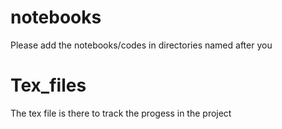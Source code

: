 # notebooks
Please add the notebooks/codes in directories named after you 

# Tex_files
The tex file is there to track the progess in the project
